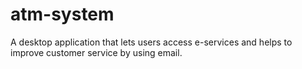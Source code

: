 # atm-system
A desktop application that lets users access e-services and helps to improve customer service by using email.
